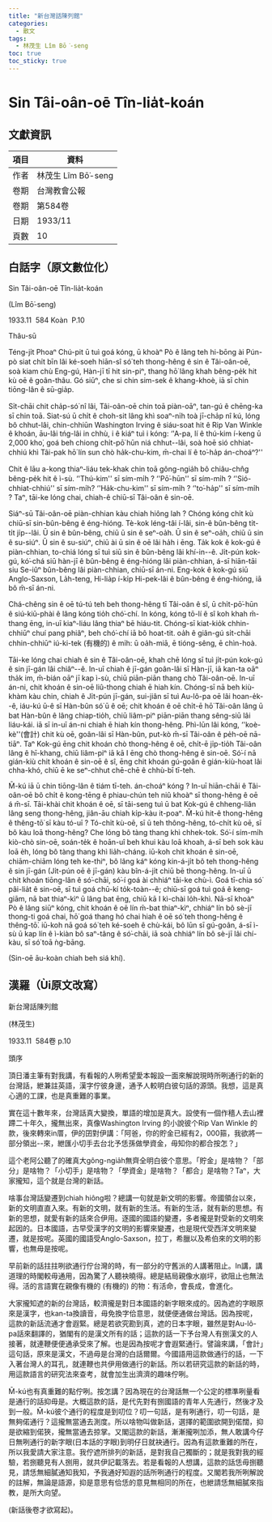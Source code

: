 ```yaml
---
title: "新台灣話陳列館"
categories:
  - 散文
tags:
  - 林茂生 Lîm Bō͘-seng
toc: true
toc_sticky: true
---
```


# Sin Tâi-oân-oē Tîn-lia̍t-koán

## 文獻資訊

| 項目 | 資料 |
|---|---|
| 作者 | 林茂生 Lîm Bō͘-seng |
| 卷期 | 台灣教會公報 |
| 卷期 | 第584卷 |
| 日期 | 1933/11 |
| 頁數 | 10 |

## 白話字（原文數位化）

Sin Tâi-oân-oē Tîn-lia̍t-koán

(Lîm Bō͘-seng)

1933.11  584 Koàn  P.10

Thâu-sū

Téng-ji̍t Phoaⁿ Chú-pit ū tuì goá kóng, ū khoàⁿ Pò ê lâng teh hi-bōng ài Pún-pò siat chi̍t bīn lâi ké-soeh hiān-sî só͘ teh thong-hêng ê sin ê Tâi-oân-oē, soà kiam chù Eng-gú, Hàn-jī tī hit sin-piⁿ, thang hō͘ lâng khah bêng-pe̍k hit kù oē ê goân-thâu. Gó siūⁿ, che si chin sim-sek ê khang-khoè, iā sī chin tiōng-lân ê sū-gia̍p.

Si̍t-chāi chit cha̍p-só͘ nî lâi, Tâi-oân-oē chin toā piàn-oāⁿ, tan-gú ê chēng-ka sī chin toā. Siat-sú ū chi̍t ê choh-sit lâng khì soaⁿ-ni̍h toà jī-cha̍p nî kú, lóng bô chhut-lâi, chin-chhiūn Washington Irving ê siáu-soat hit ê Rip Van Winkle ê khoán, āu-lâi tńg-lâi in chhù, i ê kiáⁿ tuì i kóng: ‘'A-pa, lí ê thú-kim í-keng ū 2,000 kho͘, goá beh chiong chi̍t-pō͘ hūn niá chhut--lâi, soà hoē sió chhiat-chhiú khì Tâi-pak hō͘ lín sun chò ha̍k-chu-kim, m̄-chai lí ê to͘-ha̍p án-choáⁿ?''

Chit ê lāu a-kong thiaⁿ-liáu tek-khak chin toā gông-ngia̍h bô chiâu-chn̂g bêng-pe̍k hit ê ì-sù. ‘'Thú-kim'' sī sím-mi̍h ? ‘'Pō͘-hūn'' sī sím-mi̍h ? ‘'Sió-chhiat-chhiú'' sī sím-mi̍h? ‘'Ha̍k-chu-kim'' sī sím-mi̍h ? ‘'to͘-ha̍p'' sī sím-mi̍h ? Taⁿ, tāi-ke lóng chai, chiah-ê chiū-sī Tâi-oân ê sin-oē.

Siáⁿ-sū Tâi-oân-oē piàn-chhian kàu chiah hiông lah ? Chóng kóng chi̍t kù chiū-sī sin-bûn-bêng ê éng-hióng. Tè-kok léng-tâi í-lâi, sin-ê bûn-bêng ti̍t-ti̍t ji̍p--lâi. Ū sin ê bûn-bêng, chiū ū sin ê seⁿ-oa̍h. Ū sin ê seⁿ-oa̍h, chiū ū sin ê su-siúⁿ. Ū sin ê su-siúⁿ, chiū ài ū sin ê oē lâi ha̍h i ēng. Ta̍k kok ê kok-gú ê piàn-chhian, to-chiá lóng sī tuì siū sin ê bûn-bêng lâi khí-in--ê. Ji̍t-pún kok-gú, kó͘-chá siū hàn-jī ê bûn-bêng ê éng-hióng lâi piàn-chhian, á-sī hiān-tāi siu Se-iûⁿ bûn-bêng lâi piàn-chhian, chiū-sī án-ni. Eng-kok ê kok-gú siū Anglo-Saxson, La̍h-teng, Hi-lia̍p í-ki̍p Hi-pek-lâi ê bûn-bêng ê éng-hióng, iā bô m̄-sī án-ni.

Chá-chêng sin ê oē tú-tú teh beh thong-hêng tī Tâi-oân ê sî, ū chi̍t-pō͘-hūn ê siú-kiū-phài ê lâng kóng tio̍h chó͘-chí. In kóng, kóng tō-lí ê sî koh khah m̄-thang ēng, in-uī kiaⁿ-liáu lâng thiaⁿ bē hiáu-tit. Chóng-sī kiat-kio̍k chhin-chhiūⁿ chuí pang phiâⁿ, beh chó͘-chí iā bô hoat-tit. oa̍h ê giân-gú si̍t-chāi chhin-chhiūⁿ iú-ki-tek (有機的) ê mi̍h: ū oa̍h-miā, ē tióng-sêng, ē chìn-hoà.

Tāi-ke lóng chai chiah ê sin ê Tâi-oân-oē, khah chē lóng sī tuì ji̍t-pún kok-gú ê sin jī-gán lâi chiâⁿ--ê. In-uī chiah ê jī-gán goân-lâi sī Hàn-jī, iā kan-ta oāⁿ tha̍k im, m̄-bián oāⁿ jī kap ì-sù, chiū piān-piān thang chò Tâi-oân-oē. In-uī án-ni, chit khoán ê sin-oē liû-thong chiah ē hiah kín. Chóng-sī nā beh kiù-khàm kàu chin, chiah ê Ji̍t-pún jī-gán, sui-jiân sī tuì Au-lô-pa oē lâi hoan-e̍k--ê, iáu-kú ū-ê sī Hàn-bûn só͘ ū ê oē; chit khoán ê oē chi̍t-ē hō͘ Tâi-oân lâng ū bat Hàn-bûn ê lâng chiap-tio̍h, chiū liâm-piⁿ piān-piān thang sêng-siū lâi liáu-kái. iā sī in-uī án-ni chiah ē hiah kín thong-hêng. Phì-lūn lâi kóng, ‘'koè-kè''(會計) chit kù oē, goân-lâi sī Hàn-bûn, put-kò m̄-sī Tâi-oân ê pe̍h-oē nā-tiāⁿ. Taⁿ Kok-gú ēng chit khoán chò thong-hêng ê oē, chi̍t-ē ji̍p-tio̍h Tâi-oân lâng ê hī-khang, chiū liâm-piⁿ iā kā I ēng chò thong-hêng ê sin-oē. Só͘-í nā gián-kiù chit khoán ê sin-oē ê sî, ēng chit khoán gú-goân ê gián-kiù-hoat lâi chha-khó, chiū ē ke seⁿ-chhut chē-chē ê chhù-bī tī-teh.

M̄-kú iā ū chin tiōng-lân ê tiám tī-teh. án-choáⁿ kóng ? In-uī hiān-chāi ê Tâi-oân-oē bô chi̍t ê kong-tēng ê phiau-chún teh niû khoàⁿ sī thong-hêng ê oē á m̄-sī. Tāi-khài chit khoán ê oē, sī tāi-seng tuì ū bat Kok-gú ê chheng-liân lâng seng thong-hêng, jiân-āu chiah ki̍p-kàu it-poaⁿ. M̄-kú hit-ê thong-hêng ê thêng-tō͘ sī kàu tó-uī ? Tó-chi̍t kù-oē, sī ū teh thông-hêng, tó-chi̍t kù oē, sī bô kàu loā thong-hêng? Che lóng bô tàng thang khì chhek-tok. Só͘-í sím-mi̍h kiò-chò sin-oē, soán-te̍k ê hoān-uî beh khui kàu loā khoah, á-sī beh sok kàu loā e̍h, lóng bô tàng thang khì lia̍h-cháng. iū-koh chit khoán ê sin-oē, chiām-chiām lóng teh ke-thiⁿ, bô lâng káⁿ kóng kin-á-ji̍t bô teh thong-hêng ê sin jī-gán (Ji̍t-pún oē ê jī-gán) kàu bîn-á-ji̍t chiū bē thong-hêng. In-uī ū chit khoán tiōng-lân ê só͘-chāi, só͘-í goá ài chhiáⁿ tāi-ke chù-ì. Goá tī-chia só͘ pâi-lia̍t ê sin-oē, sī tuì goá chū-kí to̍k-toàn--ê; chiū-sī goá tuì goá ê keng-giām, nā bat thiaⁿ-kìⁿ ū lâng bat ēng, chiū kā I kì-chài lo̍h-khì. Nā-sī khoàⁿ Pò ê lâng siūⁿ kóng, chit khoán ê oē lín m̄-bat thiaⁿ-kìⁿ, chhiáⁿ lín bô sè-jī thong-ti goá chai, hō͘ goá thang hó chai hiah ê oē só͘ teh thong-hêng ê thêng-tō͘. iū-koh nā goá só͘ teh ké-soeh ê chù-kái, bô lūn sī gú-goân, á-sī ì-sù ū kap lín ê ì-kiàn bô saⁿ-tâng ê só͘-chāi, iā soà chhiáⁿ lín bô sè-jī lâi chí-kàu, sī só͘ toā ǹg-bāng.

(Sin-oē āu-koàn chiah beh siá khí).

## 漢羅（Ùi原文改寫）

新台灣話陳列館

(林茂生)

1933.11  584卷 p.10

頭序

頂日潘主筆有對我講，有看報的人咧希望愛本報設一面來解說現時所咧通行的新的台灣話，紲兼註英語，漢字佇彼身邊，通予人較明白彼句話的源頭。我想，這是真心適的工課，也是真重難的事業。

實在這十數年來，台灣話真大變換，單語的增加是真大。設使有一個作穡人去山裡蹛二十年久，攏無出來，真像Washington Irving 的小說彼个Rip Van Winkle 的款，後來轉來in厝，伊的囝對伊講：「阿爸，你的貯金已經有2，000箍，我欲將一部分領出--來，紲匯小切手去台北予恁孫做學資金，毋知你的都合按怎？」

這个老阿公聽了的確真大gông-ngia̍h無齊全明白彼个意思。「貯金」是啥物？「部分」是啥物？「小切手」是啥物？「學資金」是啥物？「都合」是啥物？Taⁿ，大家攏知，這个就是台灣的新話。

啥事台灣話變遷到chiah hiông啦？總講一句就是新文明的影響。帝國領台以來，新的文明直直入來。有新的文明，就有新的生活。有新的生活，就有新的思想。有新的思想，就愛有新的話來合伊用。逐國的國語的變遷，多者攏是對受新的文明來起因的。日本國語，古早受漢字的文明的影響來變遷，也是現代受西洋文明來變遷，就是按呢。英國的國語受Anglo-Saxson，拉丁，希臘以及希伯來的文明的影響，也無毋是按呢。

早前新的話拄拄咧欲通行佇台灣的時，有一部分的守舊派的人講著阻止。In講，講道理的時閣較毋通用，因為驚了人聽袂曉得。總是結局親像水崩坪，欲阻止也無法得。活的言語實在親像有機的 (有機的) 的物：有活命，會長成，會進化。

大家攏知遮的新的台灣話，較濟攏是對日本國語的新字眼來成的。因為遮的字眼原來是漢字，也kan-ta換讀音，毋免換字佮意思，就便便通做台灣話。因為按呢，這款的新話流通才會遐緊。總是若欲究勘到真，遮的日本字眼，雖然是對Au-lô-pa話來翻譯的，猶閣有的是漢文所有的話；這款的話一下予台灣人有捌漢文的人接著，就連鞭便便通承受來了解。也是因為按呢才會遐緊通行。譬論來講，「會計」這句話，原來是漢文，不過毋是台灣的白話爾爾。今國語用這款做通行的話，一下入著台灣人的耳孔，就連鞭也共伊用做通行的新話。所以若研究這款的新話的時，用這款語言的研究法來查考，就會加生出濟濟的趣味佇咧。

M̄-kú也有真重難的點佇咧。按怎講？因為現在的台灣話無一个公定的標準咧量看是通行的話抑毋是。大概這款的話，是代先對有捌國語的青年人先通行，然後才及到一般。M̄-kú彼个通行的程度是到叨位？叨一句話，是有咧通行，叨一句話，是無夠偌通行？這攏無當通去測度。所以啥物叫做新話，選擇的範圍欲開到偌闊，抑是欲縮到偌狹，攏無當通去掠掌。又閣這款的新話，漸漸攏咧加添，無人敢講今仔日無咧通行的新字眼(日本話的字眼)到明仔日就袂通行。因為有這款重難的所在，所以我愛請大家注意。我佇遮所排列的新話，是對我自己獨斷的；就是我對我的經驗，若捌聽見有人捌用，就共伊記載落去。若是看報的人想講，這款的話恁毋捌聽見，請恁無細膩通知我知，予我通好知遐的話所咧通行的程度。又閣若我所咧解說的註解，無論是語源，抑是意思有佮恁的意見無相同的所在，也紲請恁無細膩來指教，是所大向望。

(新話後卷才欲寫起)。
